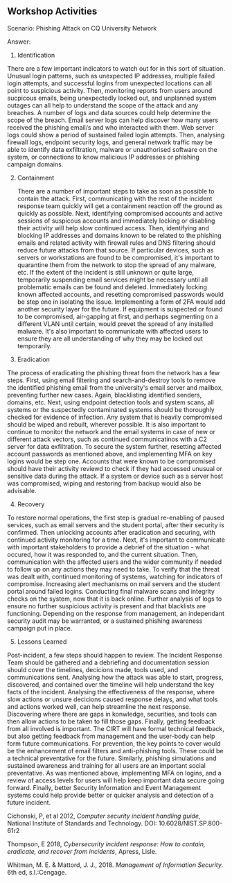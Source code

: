 Workshop Activities
---
Scenario: Phishing Attack on CQ University Network

Answer:

1. Identification
   
  There are a few important indicators to watch out for in this sort of situation. Unusual login patterns, such as unexpected IP addresses, multiple failed login attempts, and successful logins from unexpected locations can all point to suspicious activity. Then, monitoring reports from users around sucpicous emails, being unexpectedly locked out, and unplanned system outages can all help to understand the scope of the attack and any breaches.
  A number of logs and data sources could help determine the scope of the breach. Email server logs can help discover how many users received the phishing email/s and who interacted with them. Web server logs could show a period of sustained failed login attempts. Then, analysing firewall logs, endpoint security logs, and general network traffic may be able to identify data exfiltration, malware or unauthorised software on the system, or connections to know malicious IP addresses or phishing campaign domains.

2. Containment
   
   There are a number of important steps to take as soon as possible to contain the attack. First, communicating with the rest of the incident response team quickly will get a containment reaction off the ground as quickly as possible. Next, identifying compromised accounts and active sessions of suspicous accounts and immediately locking or disabling their activity will help slow continued access. Then, identifying and blocking IP addresses and domains known to be related to the phishing emails and related activity with firewall rules and DNS filtering should reduce future attacks from that source. If particular devices, such as servers or workstations are found to be compromised, it's important to quarantine them from the network to stop the spread of any malware, etc. If the extent of the incident is still unknown or quite large, temporarily suspending email services might be necessary until all problematic emails can be found and deleted.
    Immediately locking known affected accounts, and resetting compromised passwords would be step one in isolating the issue. Implementing a form of 2FA would add another security layer for the future. If equipment is suspected or found to be compromised, air-gapping at first, and perhaps segmenting on a different VLAN until certain, would prevet the spread of any installed malware. It's also important to communicate with affected users to ensure they are all understanding of why they may be locked out temporarily.

3. Eradication
   
  The process of eradicating the phishing threat from the network has a few steps. First, using email filtering and search-and-destroy tools to remove the identified phishing email from the university's email server and mailbox, preventing further new cases. Again, blacklisting identified senders, domains, etc. Next, using endpoint detection tools and system scans, all systems or the suspectedly contaminated systems should be thoroughly checked for evidence of infection. Any system that is heavily compromised should be wiped and rebuilt, wherever possible. It is also important to continue to monitor the network and the email systems in case of new or different attack vectors, such as continued communicatinos with a C2 server for data exfiltration.
  To secure the system further, resetting affected account passwords as mentioned above, and implementing MFA on key logins would be step one. Accounts that were known to be compromised should have their activity reviewd to check if they had accessed unusual or sensitive data during the attack. If a system or device such as a server host was compromised, wiping and restoring from backup would also be advisable.

4. Recovery
   
  To restore normal operations, the first step is gradual re-enabling of paused services, such as email servers and the student portal, after their security is confirmed. Then unlocking accounts after eradication and securing, with continued activity monitoring for a time. Next, it's important to communicate with important stakeholders to provide a debrief of the situation - what occured, how it was responded to, and the current situation. Then, communication with the affected users and the wider community if needed to follow up on any actions they may need to take.
  To verify that the threat was dealt with, continued monitoring of systems, watching for indicators of compromise. Increasing alert mechanisms on mail servers and the student portal around failed logins. Conducting final malware scans and integrity checks on the system, now that it is back online. Further analysis of logs to ensure no further suspicious activity is present and that blacklists are functioning. Depending on the response from management, an independant security audit may be warranted, or a sustained phishing awareness campaign put in place.

5. Lessons Learned
    
  Post-incident, a few steps should happen to review. The Incident Response Team should be gathered and a debriefing and documentation session should cover the timelines, decicions made, tools used, and communications sent. Analysing how the attack was able to start, progress, discovered, and contained over the timeline will help understand the key facts of the incident. Analysing the effectiveness of the response, where slow actions or unsure decicions caused response delays, and what tools and actions worked well, can help streamline the next response. Discovering where there are gaps in konwledge, securities, and tools can then allow actions to be taken to fill those gaps. Finally, getting feedback from all involved is important. The CIRT will have formal technical feedback, but also getting feedback from management and the user-body can help form future communications.
  For prevention, the key points to cover would be the enhancement of email filters and anti-phishing tools. These could be a technical preventative for the future. Similarly, phishing simulations and sustained awareness and training for all users are an important social preventative. As was mentioned above, implementing MFA on logins, and a review of access levels for users will help keep important data secure going forward. Finally, better Security Information and Event Management systems could help provide better or quicker analysis and detection of a future incident.

Cichonski, P, et al 2012, _Computer security incident handling guide_, National Institute of Standards and Technology. DOI: 10.6028/NIST.SP.800-61r2

Thompson, E 2018, _Cybersecurity incident response: How to contain, eradicate, and recover from incidents_, Apress, Lisle.

Whitman, M. E. & Mattord, J. J., 2018. _Management of Information Security_. 6th ed, s.l.:Cengage.
